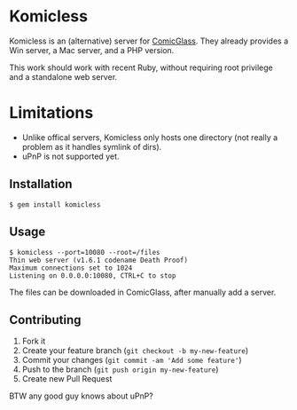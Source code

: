 # Komicless

Komicless is an (alternative) server for [ComicGlass](http://comicglass.net/).
They already provides a Win server, a Mac server, and a PHP version.

This work should work with recent Ruby, without requiring root privilege and a standalone web server.

# Limitations

- Unlike offical servers, Komicless only hosts one directory (not really a problem as it handles symlink of dirs).
- uPnP is not supported yet.

## Installation

    $ gem install komicless

## Usage

    $ komicless --port=10080 --root=/files
    Thin web server (v1.6.1 codename Death Proof)
    Maximum connections set to 1024
    Listening on 0.0.0.0:10080, CTRL+C to stop

The files can be downloaded in ComicGlass, after manually add a server.

## Contributing

1. Fork it
2. Create your feature branch (`git checkout -b my-new-feature`)
3. Commit your changes (`git commit -am 'Add some feature'`)
4. Push to the branch (`git push origin my-new-feature`)
5. Create new Pull Request

BTW any good guy knows about uPnP?
